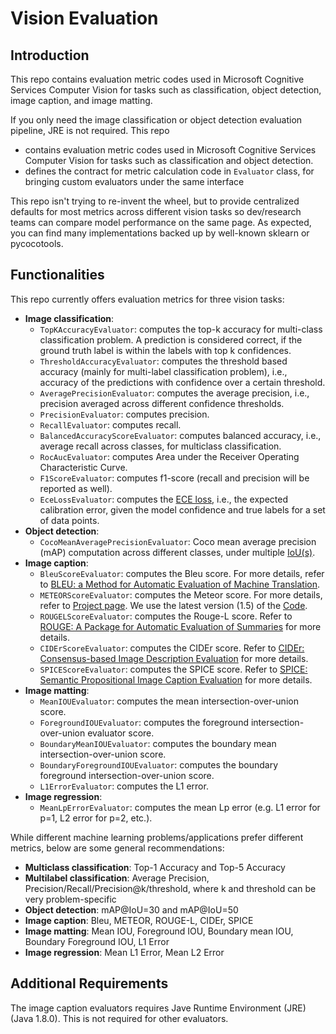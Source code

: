 # Vision Evaluation

## Introduction

This repo contains evaluation metric codes used in Microsoft Cognitive Services Computer Vision for tasks such as classification, object detection, image caption, and image matting.

If you only need the image classification or object detection evaluation pipeline, JRE is not required.
This repo

- contains evaluation metric codes used in Microsoft Cognitive Services Computer Vision for tasks such as classification and object detection.
- defines the contract for metric calculation code in `Evaluator` class, for bringing custom evaluators under the same interface

This repo isn't trying to re-invent the wheel, but to provide centralized defaults for most metrics across different vision tasks so dev/research teams can compare model performance on the same page. As expected, you can find many implementations backed up by well-known sklearn or pycocotools.

## Functionalities

This repo currently offers evaluation metrics for three vision tasks:

- **Image classification**:
  - `TopKAccuracyEvaluator`: computes the top-k accuracy for multi-class classification problem. A prediction is considered correct, if the ground truth label is within the labels with top k confidences.
  - `ThresholdAccuracyEvaluator`: computes the threshold based accuracy (mainly for multi-label classification problem), i.e., accuracy of the predictions with confidence over a certain threshold.
  - `AveragePrecisionEvaluator`: computes the average precision, i.e., precision averaged across different confidence thresholds.
  - `PrecisionEvaluator`: computes precision.
  - `RecallEvaluator`: computes recall.
  - `BalancedAccuracyScoreEvaluator`: computes balanced accuracy, i.e., average recall across classes, for multiclass classification.
  - `RocAucEvaluator`: computes Area under the Receiver Operating Characteristic Curve.
  - `F1ScoreEvaluator`: computes f1-score (recall and precision will be reported as well).
  - `EceLossEvaluator`: computes the [ECE loss](https://arxiv.org/pdf/1706.04599.pdf), i.e., the expected calibration error, given the model confidence and true labels for a set of data points.
- **Object detection**:
  - `CocoMeanAveragePrecisionEvaluator`: Coco mean average precision (mAP) computation across different classes, under multiple [IoU(s)](https://en.wikipedia.org/wiki/Jaccard_index).
- **Image caption**:
  - `BleuScoreEvaluator`: computes the Bleu score. For more details, refer to [BLEU: a Method for Automatic Evaluation of Machine Translation](http://www.aclweb.org/anthology/P02-1040.pdf).
  - `METEORScoreEvaluator`: computes the Meteor score. For more details, refer to [Project page](http://www.cs.cmu.edu/~alavie/METEOR/). We use the latest version (1.5) of the [Code](https://github.com/mjdenkowski/meteor).
  - `ROUGELScoreEvaluator`: computes the Rouge-L score. Refer to [ROUGE: A Package for Automatic Evaluation of Summaries](http://anthology.aclweb.org/W/W04/W04-1013.pdf) for more details.
  - `CIDErScoreEvaluator`:  computes the CIDEr score. Refer to [CIDEr: Consensus-based Image Description Evaluation](http://arxiv.org/pdf/1411.5726.pdf) for more details.
  - `SPICEScoreEvaluator`:  computes the SPICE score. Refer to [SPICE: Semantic Propositional Image Caption Evaluation](https://arxiv.org/abs/1607.08822) for more details.
- **Image matting**:
  - `MeanIOUEvaluator`: computes the mean intersection-over-union score. 
  - `ForegroundIOUEvaluator`: computes the foreground intersection-over-union evaluator score.
  - `BoundaryMeanIOUEvaluator`: computes the boundary mean intersection-over-union score. 
  - `BoundaryForegroundIOUEvaluator`:  computes the boundary foreground intersection-over-union score.
  - `L1ErrorEvaluator`:  computes the L1 error.
- **Image regression**:
  - `MeanLpErrorEvaluator`: computes the mean Lp error (e.g. L1 error for p=1, L2 error for p=2, etc.).
  
While different machine learning problems/applications prefer different metrics, below are some general recommendations:

- **Multiclass classification**: Top-1 Accuracy and Top-5 Accuracy
- **Multilabel classification**: Average Precision, Precision/Recall/Precision@k/threshold, where k and threshold can be very problem-specific
- **Object detection**: mAP@IoU=30 and mAP@IoU=50
- **Image caption**: Bleu, METEOR, ROUGE-L, CIDEr, SPICE
- **Image matting**: Mean IOU, Foreground IOU, Boundary mean IOU, Boundary Foreground IOU, L1 Error
- **Image regression**: Mean L1 Error, Mean L2 Error

## Additional Requirements

The image caption evaluators requires Jave Runtime Environment (JRE) (Java 1.8.0). This is not required for other evaluators.
